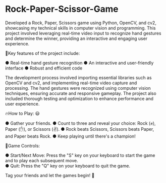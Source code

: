 # Rock-Paper-Scissor-Game
Developed a Rock, Paper, Scissors game using Python, OpenCV, and cv2, showcasing my technical skills in computer vision and programming. This project involved leveraging real-time video input to recognize hand gestures and determine the winner, providing an interactive and engaging user experience.

 🌟Key features of the project include:

● Real-time hand gesture recognition
● An interactive and user-friendly interface
● Robust and efficient code

The development process involved importing essential libraries such as OpenCV and cv2, and implementing real-time video capture and processing. The hand gestures were recognized using computer vision techniques, ensuring accurate and responsive gameplay. The project also included thorough testing and optimization to enhance performance and user experience.

 🔥How to Play: 😃

● Gather your friends.
● Count to three and reveal your choice: Rock (✊), Paper (✋), or Scissors (✌).
● Rock beats Scissors, Scissors beats Paper, and Paper beats Rock.
● Keep playing until there's a champion!

🌟Game Controls:

● Start/Next Move: Press the "S" key on your keyboard to start the game and to play each subsequent move.
<br>
● Quit: Press the "Q" key on your keyboard to quit the game.

Tag your friends and let the games begin! 🤩
